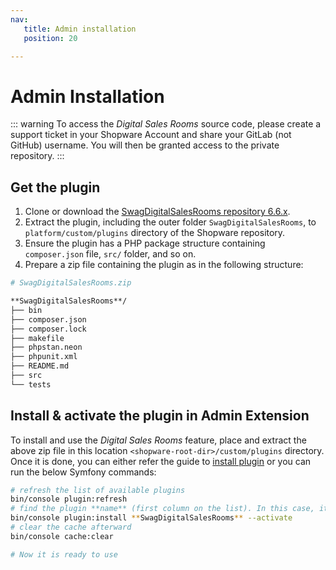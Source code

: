```yaml
---
nav:
   title: Admin installation
   position: 20

---
```


# Admin Installation

::: warning
To access the *Digital Sales Rooms* source code, please create a support ticket in your Shopware Account and share your GitLab (not GitHub) username. You will then be granted access to the private repository.
:::

## Get the plugin

1. Clone or download the [SwagDigitalSalesRooms repository 6.6.x](https://gitlab.com/shopware/shopware/shopware-6/services/swagdigitalsalesrooms/-/tree/6.6.x).
2. Extract the plugin, including the outer folder `SwagDigitalSalesRooms`, to `platform/custom/plugins` directory of the Shopware repository.
3. Ensure the plugin has a PHP package structure containing `composer.json` file, `src/` folder, and so on.
4. Prepare a zip file containing the plugin as in the following structure:

```bash
# SwagDigitalSalesRooms.zip

**SwagDigitalSalesRooms**/
├── bin
├── composer.json
├── composer.lock
├── makefile
├── phpstan.neon
├── phpunit.xml
├── README.md
├── src
└── tests
```

## Install & activate the plugin in Admin Extension

To install and use the *Digital Sales Rooms* feature, place and extract the above zip file in this location `<shopware-root-dir>/custom/plugins` directory. Once it is done, you can either refer the guide to [install plugin](https://developer.shopware.com/docs/guides/plugins/plugins/plugin-base-guide.html#install-your-plugin) or you can run the below Symfony commands:

```bash
# refresh the list of available plugins
bin/console plugin:refresh
# find the plugin **name** (first column on the list). In this case, it is "**SwagDigitalSalesRooms"**
bin/console plugin:install **SwagDigitalSalesRooms** --activate
# clear the cache afterward
bin/console cache:clear

# Now it is ready to use
```
